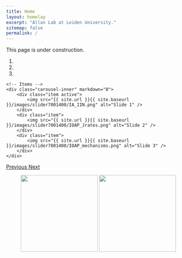 ```yaml
---
title: Home 
layout: homelay
excerpt: "Allan Lab at Leiden University."
sitemap: false
permalink: /
---
```


This page is under construction.

<div markdown="0" id="carousel" class="carousel slide" data-ride="carousel" data-interval="4000" data-pause="hover" >
    <!-- Menu -->
    <ol class="carousel-indicators">
        <li data-target="#carousel" data-slide-to="0" class="active"></li>
        <li data-target="#carousel" data-slide-to="1"></li>
        <li data-target="#carousel" data-slide-to="2"></li>
    </ol>

    <!-- Items -->
    <div class="carousel-inner" markdown="0">
        <div class="item active">
            <img src="{{ site.url }}{{ site.baseurl }}/images/slider7001400/IA_IIN.png" alt="Slide 1" />
        </div>
        <div class="item">
            <img src="{{ site.url }}{{ site.baseurl }}/images/slider7001400/IOAP_Jrates.png" alt="Slide 2" />
        </div>
        <div class="item">
            <img src="{{ site.url }}{{ site.baseurl }}/images/slider7001400/IOAP_mechanisms.png" alt="Slide 3" />
        </div>
    </div>
  <a class="left carousel-control" href="#carousel" role="button" data-slide="prev">
    <span class="glyphicon glyphicon-chevron-left" aria-hidden="true"></span>
    <span class="sr-only">Previous</span>
  </a>
  <a class="right carousel-control" href="#carousel" role="button" data-slide="next">
    <span class="glyphicon glyphicon-chevron-right" aria-hidden="true"></span>
    <span class="sr-only">Next</span>
  </a>
</div>



<figure class="fourth">
  <img src="{{ site.url }}{{ site.baseurl }}/images/logopic/JennyAnttiWihuri.png" style="width: 210px">
  <img src="{{ site.url }}{{ site.baseurl }}/images/logopic/AcademyOfFinland.jpg" style="width: 210px">
</figure>
